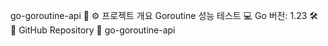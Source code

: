 go-goroutine-api 🚀
⚙️ 프로젝트 개요
Goroutine 성능 테스트 💻
Go 버전: 1.23 🛠️
📎 GitHub Repository
🔗 go-goroutine-api
